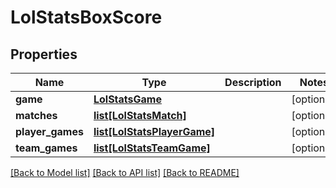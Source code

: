 # LolStatsBoxScore

## Properties
Name | Type | Description | Notes
------------ | ------------- | ------------- | -------------
**game** | [**LolStatsGame**](LolStatsGame.md) |  | [optional] 
**matches** | [**list[LolStatsMatch]**](LolStatsMatch.md) |  | [optional] 
**player_games** | [**list[LolStatsPlayerGame]**](LolStatsPlayerGame.md) |  | [optional] 
**team_games** | [**list[LolStatsTeamGame]**](LolStatsTeamGame.md) |  | [optional] 

[[Back to Model list]](../README.md#documentation-for-models) [[Back to API list]](../README.md#documentation-for-api-endpoints) [[Back to README]](../README.md)

